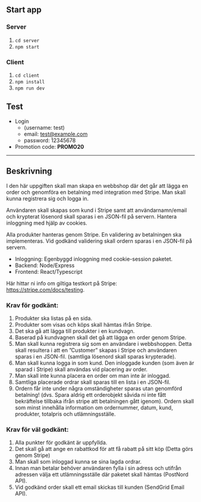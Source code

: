 ## Start app
### Server
1. ```cd server```
2. ```npm start```

### Client
1. ```cd client```
2. ```npm install```
3. ```npm run dev```

## Test
* Login
    *  (username: test)
    * email: test@example.com
    * password: 12345678
* Promotion code:  **PROMO20**

---

## Beskrivning
I den här uppgiften skall man skapa en webbshop där det går att lägga en order och genomföra en betalning med integration med Stripe. 
Man skall kunna registrera sig och logga in. 

Användaren skall skapas som kund i Stripe samt att användarnamn/email och krypterat lösenord skall sparas i en JSON-fil på servern. 
Hantera inloggning med hjälp av cookies. 

Alla produkter hanteras genom Stripe. En validering av betalningen ska implementeras.
Vid godkänd validering skall ordern sparas i en JSON-fil på servern.

* Inloggning: Egenbyggd inloggning med cookie-session paketet.
* Backend: Node/Express
* Frontend: React/Typescript

Här hittar ni info om giltiga testkort på Stripe: https://stripe.com/docs/testing.

### Krav för godkänt:
1. Produkter ska listas på en sida. 
2. Produkter som visas och köps skall hämtas ifrån Stripe.
3. Det ska gå att lägga till produkter i en kundvagn.
4. Baserad på kundvagnen skall det gå att lägga en order genom Stripe.
5. Man skall kunna registrera sig som en användare i webbshoppen. Detta skall resultera i att en ”Customer” skapas i Stripe och användaren sparas i en JSON-fil. (samtliga lösenord skall sparas krypterade).
6. Man skall kunna logga in som kund. Den inloggade kunden (som även är sparad i Stripe) skall användas vid placering av order.
7. Man skall inte kunna placera en order om man inte är inloggad.
8. Samtliga placerade ordrar skall sparas till en lista i en JSON-fil.
9. Ordern får inte under några omständigheter sparas utan genomförd betalning! (dvs. Spara aldrig ett orderobjekt såvida ni inte fått bekräftelse tillbaka ifrån stripe att betalningen gått igenom). Ordern skall som minst innehålla information om ordernummer, datum, kund, produkter, totalpris och utlämningsställe.

### Krav för väl godkänt:
1. Alla punkter för godkänt är uppfyllda.
2. Det skall gå att ange en rabattkod för att få rabatt på sitt köp (Detta görs genom Stripe)
3. Man skall som inloggad kunna se sina lagda ordrar.
4. Innan man betalar behöver användaren fylla i sin adress och utifrån adressen välja ett utlämningsställe där paketet skall hämtas (PostNord API).
5. Vid godkänd order skall ett email skickas till kunden (SendGrid Email API).